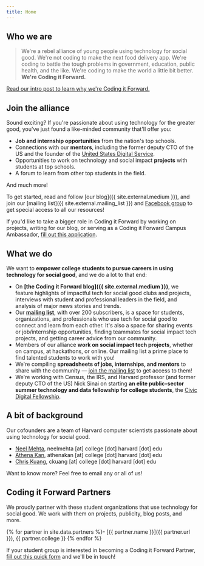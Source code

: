 ```yaml
---
title: Home
---
```


## Who we are

> We're a rebel alliance of young people using technology for social good. We're not coding to make the next food delivery app. We're coding to battle the tough problems in government, education, public health, and the like. We're coding to make the world a little bit better. **We're Coding it Forward.**

[Read our intro post to learn why we're Coding it Forward.](https://blog.codingitforward.com/a-rebel-alliance-of-young-people-using-technology-for-social-good-846eeafa9653#.40033t8rf)

## Join the alliance

Sound exciting? If you're passionate about using technology for the greater good, you've just found a like-minded community that'll offer you:

- **Job and internship opportunities** from the nation's top schools.
- Connections with our **mentors**, including the former deputy CTO of the US and the founder of the [United States Digital Service](https://www.usds.gov/).
- Opportunities to work on technology and social impact **projects** with students at top schools.
- A forum to learn from other top students in the field.

And much more!

To get started, read and follow [our blog]({{ site.external.medium }}), and join our [mailing list]({{ site.external.mailing_list }}) and [Facebook group](https://www.facebook.com/groups/230953293978006/) to get special access to all our resources!

If you'd like to take a bigger role in Coding it Forward by working on projects, writing for our blog, or serving as a Coding it Forward Campus Ambassador, [fill out this application](https://goo.gl/forms/dzP68BoWeT22iKMf1).

## What we do

We want to **empower college students to pursue careers in using technology for social good**, and we do a lot to that end:

- On **[the Coding it Forward blog]({{ site.external.medium }})**, we feature highlights of impactful tech for social good clubs and projects, interviews with student and professional leaders in the field, and analysis of major news stories and trends.
- Our **[mailing list](https://groups.google.com/forum/#!forum/coding-it-forward)**, with over 200 subscribers, is a space for students, organizations, and professionals who use tech for social good to connect and learn from each other. It's also a space for sharing events or job/internship opportunities, finding teammates for social impact tech projects, and getting career advice from our community.
- Members of our alliance **work on social impact tech projects**, whether on campus, at hackathons, or online. Our mailing list a prime place to find talented students to work with you!
- We're compiling **spreadsheets of jobs, internships, and mentors** to share with the community — [join the mailing list](https://groups.google.com/forum/#!forum/coding-it-forward) to get access to them!
- We're working with Census, the IRS, and Harvard professor (and former deputy CTO of the US) Nick Sinai on starting **an elite public-sector summer technology and data fellowship for college students**, the [Civic Digital Fellowship](/fellowship).

## A bit of background

Our cofounders are a team of Harvard computer scientists passionate about using technology for social good.

- [Neel Mehta](http://hathix.com), neelmehta [at] college [dot] harvard [dot] edu
- [Athena Kan](http://athenakan.com), athenakan [at] college [dot] harvard [dot] edu
- [Chris Kuang](https://medium.com/@chriskuang), ckuang [at] college [dot] harvard [dot] edu

Want to know more? Feel free to email any or all of us!

## Coding it Forward Partners

We proudly partner with these student organizations that use technology for social good. We work with them on projects, publicity, blog posts, and more.

{% for partner in site.data.partners %}- [{{ partner.name }}]({{ partner.url }}), {{ partner.college }}
{% endfor %}

If your student group is interested in becoming a Coding it Forward Partner, [fill out this quick form](https://goo.gl/forms/6REK9bPwf85dRUMD3) and we'll be in touch!

<!--
    TODO: use bootstrap so we can have some a nice grid system and can show these images
    <img src="assets/images/partners/harvard-open-data-project.png" width="200">
-->
